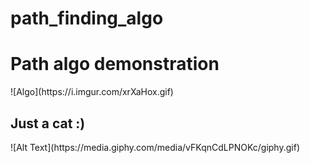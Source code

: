 # path_finding_algo
<h1>Path algo demonstration</h1>
![Algo](https://i.imgur.com/xrXaHox.gif)
<h2>Just a cat :)</h2>
![Alt Text](https://media.giphy.com/media/vFKqnCdLPNOKc/giphy.gif)


